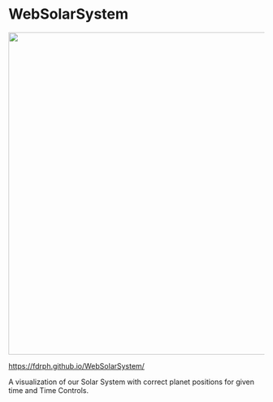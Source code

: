 # WebSolarSystem

<img src="https://user-images.githubusercontent.com/7421379/165175630-579121e8-99ae-431f-a139-1879395626e1.png" width="730" height="635">

https://fdrph.github.io/WebSolarSystem/


A visualization of our Solar System with correct planet positions for given time and Time Controls.
